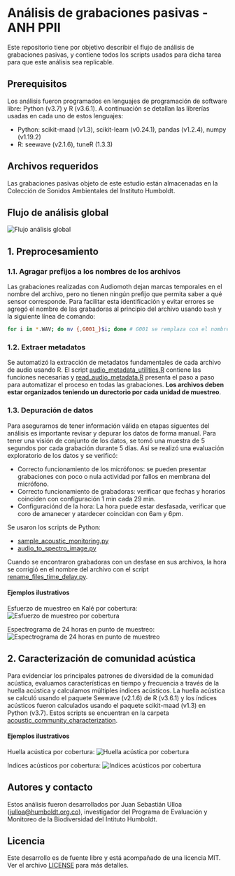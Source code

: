 # Análisis de grabaciones pasivas - ANH PPII

Este repositorio tiene por objetivo describir el flujo de análisis de grabaciones pasivas, y
contiene todos los scripts usados para dicha tarea para que este análisis sea replicable.

## Prerequisitos
Los análisis fueron programados en lenguajes de programación de software libre: Python (v3.7) y R (v3.6.1).
A continuación se detallan las librerías usadas en cada uno de estos lenguajes:

- Python: scikit-maad (v1.3), scikit-learn (v0.24.1), pandas (v1.2.4), numpy (v1.19.2)
- R: seewave (v2.1.6), tuneR (1.3.3)

## Archivos requeridos
Las grabaciones pasivas objeto de este estudio están almacenadas en la Colección de Sonidos Ambientales del Instituto Humboldt.

## Flujo de análisis global
![Flujo análisis global](figures/flujo_analisis_pam_anh.jpeg)

## 1. Preprocesamiento

### 1.1. Agragar prefijos a los nombres de los archivos
Las grabaciones realizadas con Audiomoth dejan marcas temporales en el nombre del archivo,
pero no tienen ningún prefijo que permita saber a qué sensor corresponde. Para facilitar esta identificación y evitar errores se agregó el nombre de las grabadoras al principio del archivo usando `bash` 
y la siguiente línea de comando:

```bash
for i in *.WAV; do mv {,G001_}$i; done # G001 se remplaza con el nombre correspondiente
```

### 1.2. Extraer metadatos
Se automatizó la extracción de metadatos fundamentales de cada archivo de audio usando R.
El script [audio_metadata_utilities.R](aguas_altas/preprocessing/audio_metadata_utilities.R) contiene las funciones
necesarias y [read_audio_metadata.R](aguas_altas/preprocessing/read_audio_metadata.R) presenta el paso a paso para
automatizar el proceso en todas las grabaciones. **Los archivos deben estar organizados 
teniendo un durectorio por cada unidad de muestreo**.

### 1.3. Depuración de datos
Para asegurarnos de tener información válida en etapas siguentes del análisis es importante revisar y depurar los
datos de forma manual. Para tener una visión de conjunto de los datos, se tomó una muestra de 
5 segundos por cada grabación durante 5 días. Así se realizó una evaluación exploratorio de los datos y se verificó:
- Correcto funcionamiento de los micrófonos: se pueden presentar grabaciones con poco o nula actividad por fallos en membrana del micrófono.
- Correcto funcionamiento de grabadoras: verificar que fechas y horarios coinciden con configuración 1 min cada 29 min.
- Configuraciónd de la hora: La hora puede estar desfasada, verificar que coro de amanecer y atardecer coincidan con 6am y 6pm.

Se usaron los scripts de Python:
- [sample_acoustic_monitoring.py](aguas_altas/preprocessing/sample_acoustic_monitoring.py)
- [audio_to_spectro_image.py](aguas_altas/preprocessing/audio_to_spectro_image.py)

Cuando se encontraron grabadoras con un desfase en sus archivos, la hora se corrigió en el 
nombre del archivo con el script [rename_files_time_delay.py](aguas_altas/preprocessing/rename_files_time_delay.py).

#### Ejemplos ilustrativos
Esfuerzo de muestreo en Kalé por cobertura:
![Esfuerzo de muestreo por cobertura](aguas_altas/preprocessing/figures/esfuerzo_muestreo_kale.png)

Espectrograma de 24 horas en punto de muestreo:
![Espectrograma de 24 horas en punto de muestreo](aguas_altas/preprocessing/figures/G001_palma.png)

## 2. Caracterización de comunidad acústica
Para evidenciar los principales patrones de diversidad de la comunidad acústica, evaluamos características en tiempo y frecuencia a través de la huella acústica y calculamos múltiples índices acústicos. La huella acústica se calculó usando el paquete Seewave (v2.1.6) de R (v3.6.1) y los índices acústicos fueron calculados usando el paquete scikit-maad (v1.3) en Python (v3.7). Estos scripts se encuentran en la carpeta [acoustic_community_characterization](aguas_altas/acoustic_community_characterization).

#### Ejemplos ilustrativos
Huella acústica por cobertura:
![Huella acústica por cobertura](aguas_altas/acoustic_community_characterization/graphical_soundscapes/figures/mean_graphical_soundscapes_per_cover.png)

Indices acústicos por cobertura:
![Indices acústicos por cobertura](aguas_altas/acoustic_community_characterization/acoustic_indices/figures/dial_acoustic_indices_no_rain.png)


## Autores y contacto
Estos análisis fueron desarrollados por Juan Sebastián Ulloa (julloa@humboldt.org.co), investigador del Programa de Evaluación y Monitoreo de la Biodiversidad del Intituto Humboldt.

## Licencia
Este desarrollo es de fuente libre y está acompañado de una licencia MIT. Ver el archivo [LICENSE](LICENSE) para más detalles.
